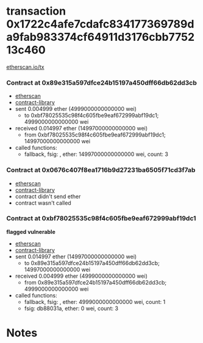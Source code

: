 # transaction 0x1722c4afe7cdafc834177369789da9fab983374cf64911d3176cbb775213c460

[etherscan.io/tx](https://etherscan.io/tx/0x1722c4afe7cdafc834177369789da9fab983374cf64911d3176cbb775213c460)


### Contract at 0x89e315a597dfce24b15197a450dff66db62dd3cb

* [etherscan](https://etherscan.io/address/0x89e315a597dfce24b15197a450dff66db62dd3cb)
* [contract-library](https://contract-library.com/contracts/Ethereum/0x89e315a597dfce24b15197a450dff66db62dd3cb)
* sent 0.004999 ether (4999000000000000 wei)
    * to 0xbf78025535c98f4c605fbe9eaf672999abf19dc1; 4999000000000000 wei
* received 0.014997 ether (14997000000000000 wei)
    * from 0xbf78025535c98f4c605fbe9eaf672999abf19dc1; 14997000000000000 wei
* called functions:
    * fallback, fsig: , ether: 14997000000000000 wei, count: 3


### Contract at 0x0676c407f8ea1716b9d27231ba6505f71cd3f7ab

* [etherscan](https://etherscan.io/address/0x0676c407f8ea1716b9d27231ba6505f71cd3f7ab)
* [contract-library](https://contract-library.com/contracts/Ethereum/0x0676c407f8ea1716b9d27231ba6505f71cd3f7ab)
* contract didn't send ether
* contract wasn't called


### Contract at 0xbf78025535c98f4c605fbe9eaf672999abf19dc1

**flagged vulnerable**

* [etherscan](https://etherscan.io/address/0xbf78025535c98f4c605fbe9eaf672999abf19dc1)
* [contract-library](https://contract-library.com/contracts/Ethereum/0xbf78025535c98f4c605fbe9eaf672999abf19dc1)
* sent 0.014997 ether (14997000000000000 wei)
    * to 0x89e315a597dfce24b15197a450dff66db62dd3cb; 14997000000000000 wei
* received 0.004999 ether (4999000000000000 wei)
    * from 0x89e315a597dfce24b15197a450dff66db62dd3cb; 4999000000000000 wei
* called functions:
    * fallback, fsig: , ether: 4999000000000000 wei, count: 1
    * fsig: db88031a, ether: 0 wei, count: 3

# Notes

